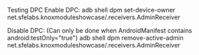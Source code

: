 Testing DPC
Enable DPC:
adb shell dpm set-device-owner net.sfelabs.knoxmoduleshowcase/.receivers.AdminReceiver

Disable DPC: (Can only be done when AndroidManifest contains android:testOnly="true")
adb shell dpm remove-active-admin net.sfelabs.knoxmoduleshowcase/.receivers.AdminReceiver